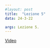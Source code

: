 ```yaml
---
#layout: post
title:  "Lezione 5"
data: 24-3-22

args: Lezione 5. 
---
```


[Video](https://uniroma2.sharepoint.com/:v:/s/GAMBOSI-8066132-MACHINE_LEARNING_1/EZTT7rsEZTZBpIGQm0hnwTQBbWE5vgG5JF4HiMXuJ1HLUw?e=PnZoeO)
